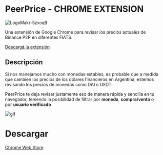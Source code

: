 # PeerPrice - CHROME EXTENSION

![LogoMakr-5zxoqB](https://user-images.githubusercontent.com/64273203/176478045-815f99d1-8bf4-43e7-9aaf-4635a5ccea30.png)


Una extensión de Google Chrome para revisar los precios actuales de Binance P2P en diferentes FIATS.


[Descargá la extensión](https://chrome.google.com/webstore/detail/p2p-ars/dnliacgmindidcbcjalfpeklfpioholi/related?hl=es&gclid=Cj0KCQjwtvqVBhCVARIsAFUxcRtbK3XjLzWZ749XgLcpbnhCQKyWJTap-2GZWhZDsCN9tetSAUg6hcUaAuo2EALw_wcB)


## Descripción 

 Si nos manejamos mucho con monedas estables, es probable que a medida que cambien los precios de los dólares financieros en Argentina, estemos revisando los precios de monedas como DAI o USDT.

PeerPrice te deja revisar justamente eso de manera rápida y sencilla en tu navegador, teniendo la posibilidad de filtrar por **moneda**, **compra/venta** o por **usuario verificado**

![gif](https://i.imgur.com/Q3svZE6.gif)


# Descargar

[Chrome Web Store](https://chrome.google.com/webstore/detail/p2p-ars/dnliacgmindidcbcjalfpeklfpioholi/related?hl=es&gclid=Cj0KCQjwtvqVBhCVARIsAFUxcRtbK3XjLzWZ749XgLcpbnhCQKyWJTap-2GZWhZDsCN9tetSAUg6hcUaAuo2EALw_wcB)

